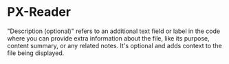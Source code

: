 # PX-Reader
"Description (optional)" refers to an additional text field or label in the code where you can provide extra information about the file, like its purpose, content summary, or any related notes. It's optional and adds context to the file being displayed.
